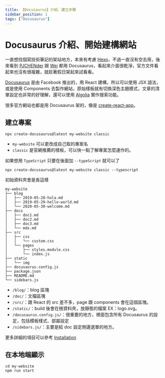 ```yaml
---
title: 【Docusaurus】介紹、建立步驟
sidebar_position: 1
tags: ["Docusaurus"]
---
```


# Docusaurus 介紹、開始建構網站

一直想找個寫技術筆記的架站地方，本來有考慮 [Hexo](https://hexo.io/zh-tw/)，不過一直沒有空去用，後來看到 [PJCHENder](https://pjchender.dev/) 跟 [Wei](https://weiyun0912.github.io/Wei-Docusaurus/) 都用 Docusaurus，看起來介面很乾淨，官方文件看起來也沒有很複雜，就趁著假日架起來試看看。

[Docusaurus](https://docusaurus.io/) 是由 Facebook 推出的，用 React 建構，所以可以使用 JSX 語法，或是使用 Components 去製作網站，原始樣板就有切換深色主題模式，文章的清單設定也非常的好理解，還可以使用 [Algolia](https://www.algolia.com/) 實作搜索功能。

很多官方網站也都是用 Docusaurus 架的，像是 [create-react-app](https://create-react-app.dev/)。

## 建立專案

```
npx create-docusaurus@latest my-website classic
```

- `my-website` 可以更改成自己取的專案名
- `classic` 是官網推薦的樣板，可以快一點了解專案怎麼運作的。

如果想用 `TypeScript` 只要在後面加 `--typeScript` 就可以了

```
npx create-docusaurus@latest my-website classic --typescript
```

初始資料夾會是長這樣

```
my-website
├── blog
│   ├── 2019-05-28-hola.md
│   ├── 2019-05-29-hello-world.md
│   └── 2020-05-30-welcome.md
├── docs
│   ├── doc1.md
│   ├── doc2.md
│   ├── doc3.md
│   └── mdx.md
├── src
│   ├── css
│   │   └── custom.css
│   └── pages
│       ├── styles.module.css
│       └── index.js
├── static
│   └── img
├── docusaurus.config.js
├── package.json
├── README.md
└── sidebars.js
```

- `/blog/`：blog 區塊
- `/doc/`：文檔區塊
- `/src/`：跟 React 的 src 差不多，page 跟 components 會在這個區塊。
- `/static/`：build 後會在根資料夾，放靜態的檔案 EX：logo.svg。
- `/docusaurus.config.js/`：很重要的地方，裡面包含所有 Docusaurus 的設定，包括模板樣式、部屬設定
- `/sidebars.js/`：主要是給 doc 設定側邊選單的地方。

更多詳細的項目可以參考 [Installation](https://docusaurus.io/docs/installation)

## 在本地端顯示

```
cd my-website
npm run start
```

